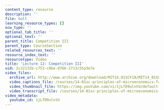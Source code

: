 ```yaml
---
content_type: resource
description: ''
file: null
learning_resource_types: []
ocw_type: ''
optional_tab_title: ''
optional_text: ''
parent_title: Competition III
parent_type: CourseSection
related_resources_text: ''
resource_index_text: ''
resourcetype: Video
title: 'Lecture 12: Competition III'
uid: 2c22132b-c753-c8be-0766-2713c55a3e7e
video_files:
  archive_url: http://www.archive.org/download/MIT14.01SCF10/MIT14_01SCF10_lec12_300k.mp4
  video_captions_file: /courses/14-01sc-principles-of-microeconomics-fall-2011/a4e8131c0ecc5c5ba3a8f65a94bad82f_1jLfD9ulntU.vtt
  video_thumbnail_file: https://img.youtube.com/vi/1jLfD9ulntU/default.jpg
  video_transcript_file: /courses/14-01sc-principles-of-microeconomics-fall-2011/605ad2777cfdefdff57577faea97c18e_1jLfD9ulntU.pdf
video_metadata:
  youtube_id: 1jLfD9ulntU
---
```

